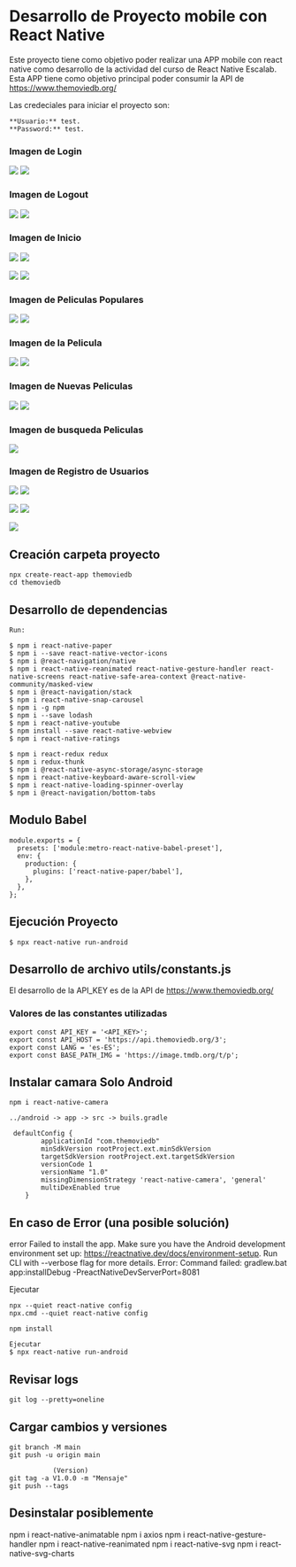 # Desarrollo de Proyecto mobile con React Native

Este proyecto tiene como objetivo poder realizar una APP mobile con react native como desarrollo de la actividad del curso de React Native Escalab. Esta APP tiene como objetivo principal poder consumir la API de https://www.themoviedb.org/

Las credeciales para iniciar el proyecto son:

```
**Usuario:** test.
**Password:** test.

```
### Imagen de Login

![](images/18.png)  ![](images/19.png)


### Imagen de Logout

![](images/16.png)  ![](images/17.png)


### Imagen de Inicio

![](images/1.png)  ![](images/3.png)

![](images/2.png)  ![](images/4.png)

### Imagen de Peliculas Populares

![](images/7.png)  ![](images/8.png)

### Imagen de la Pelicula

![](images/21.png)  ![](images/22.png)

### Imagen de Nuevas Peliculas

![](images/7.png)  ![](images/8.png)


### Imagen de busqueda Peliculas

![](images/20.png)


### Imagen de Registro de Usuarios


![](images/9.png)  ![](images/10.png)

![](images/12.png)  ![](images/13.png)

![](images/11.png) 

## Creación carpeta proyecto

```
npx create-react-app themoviedb
cd themoviedb
```

## Desarrollo de dependencias

```
Run:

$ npm i react-native-paper
$ npm i --save react-native-vector-icons
$ npm i @react-navigation/native
$ npm i react-native-reanimated react-native-gesture-handler react-native-screens react-native-safe-area-context @react-native-community/masked-view
$ npm i @react-navigation/stack
$ npm i react-native-snap-carousel
$ npm i -g npm
$ npm i --save lodash
$ npm i react-native-youtube
$ npm install --save react-native-webview
$ npm i react-native-ratings

$ npm i react-redux redux
$ npm i redux-thunk  
$ npm i @react-native-async-storage/async-storage
$ npm i react-native-keyboard-aware-scroll-view
$ npm i react-native-loading-spinner-overlay
$ npm i @react-navigation/bottom-tabs

```

## Modulo Babel

```
module.exports = {
  presets: ['module:metro-react-native-babel-preset'],
  env: {
    production: {
      plugins: ['react-native-paper/babel'],
    },
  },
};
```

## Ejecución Proyecto

```
$ npx react-native run-android 
```


## Desarrollo de archivo  utils/constants.js

El desarrollo de la API_KEY es de la API de https://www.themoviedb.org/

### Valores de las constantes utilizadas
```
export const API_KEY = '<API_KEY>';
export const API_HOST = 'https://api.themoviedb.org/3';
export const LANG = 'es-ES';
export const BASE_PATH_IMG = 'https://image.tmdb.org/t/p';
```


## Instalar camara Solo Android

```
npm i react-native-camera
```

```
../android -> app -> src -> buils.gradle

 defaultConfig {
        applicationId "com.themoviedb"
        minSdkVersion rootProject.ext.minSdkVersion
        targetSdkVersion rootProject.ext.targetSdkVersion
        versionCode 1
        versionName "1.0"
        missingDimensionStrategy 'react-native-camera', 'general'
        multiDexEnabled true
    }
```

##  En caso de Error (una posible solución)

error Failed to install the app. Make sure you have the Android development environment set up: https://reactnative.dev/docs/environment-setup. Run CLI with --verbose flag for more details.
Error: Command failed: gradlew.bat app:installDebug -PreactNativeDevServerPort=8081


Ejecutar

```
npx --quiet react-native config  
npx.cmd --quiet react-native config

npm install

Ejecutar 
$ npx react-native run-android 
```


## Revisar logs 

```
git log --pretty=oneline
```
## Cargar cambios y versiones

```
git branch -M main
git push -u origin main

           (Version) 
git tag -a V1.0.0 -m "Mensaje"
git push --tags
```


## Desinstalar posiblemente

npm i react-native-animatable
npm i axios
npm i react-native-gesture-handler
npm i react-native-reanimated
npm i react-native-svg
npm i react-native-svg-charts